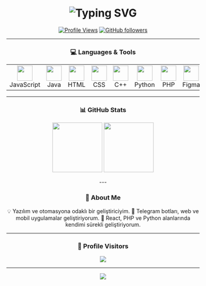 <!-- Header -->
<h1 align="center">
  <img src="https://readme-typing-svg.demolab.com?font=Orbitron&size=30&duration=3000&pause=500&color=00BFFF&center=true&vCenter=true&width=500&lines=Hi%2C+I'm+Furkan+Boyvat.;Software+Developer" alt="Typing SVG" />
</h1>

<div align="center">

[![Profile Views](https://komarev.com/ghpvc/?username=FurkanBoyvat&color=0E75B6&style=flat-square)](https://github.com/FurkanBoyvat)
[![GitHub followers](https://img.shields.io/github/followers/FurkanBoyvat?label=Follow&style=social)](https://github.com/FurkanBoyvat)

---

### 💻 Languages & Tools
<table align="center">
<tr>
<td align="center" width="80">
<img src="https://skillicons.dev/icons?i=js" width="40"/><br>JavaScript
</td>
<td align="center" width="80">
<img src="https://skillicons.dev/icons?i=java" width="40"/><br>Java
</td>
<td align="center" width="80">
<img src="https://skillicons.dev/icons?i=html" width="40"/><br>HTML
</td>
<td align="center" width="80">
<img src="https://skillicons.dev/icons?i=css" width="40"/><br>CSS
</td>
<td align="center" width="80">
<img src="https://skillicons.dev/icons?i=cpp" width="40"/><br>C++
</td>
<td align="center" width="80">
<img src="https://skillicons.dev/icons?i=python" width="40"/><br>Python
</td>
<td align="center" width="80">
<img src="https://skillicons.dev/icons?i=php" width="40"/><br>PHP
</td>
<td align="center" width="80">
<img src="https://skillicons.dev/icons?i=figma" width="40"/><br>Figma
</td>
<td align="center" width="80">
<img src="https://skillicons.dev/icons?i=react" width="40"/><br>React
</td>
<td align="center" width="80">
<img src="https://skillicons.dev/icons?i=flutter" width="40"/><br>Flutter
</td>
<td align="center" width="80">
<img src="https://skillicons.dev/icons?i=dart" width="40"/><br>Dart
</td>
<td align="center" width="80">
<img src="https://skillicons.dev/icons?i=wordpress" width="40"/><br>WordPress
</td>
</tr>
</table>


---

### 📊 GitHub Stats
<p align="center">
  <img src="https://github-readme-stats.vercel.app/api?username=FurkanBoyvat&hide=prs,issues,contribs&show_icons=true&theme=tokyonight&hide_border=true&bg_color=0D1117&title_color=00BFFF&icon_color=00BFFF&border_radius=12&rank_icon=github" height="130" />
  <img src="https://github-readme-stats.vercel.app/api/top-langs/?username=FurkanBoyvat&layout=compact&theme=tokyonight&hide_border=true&bg_color=0D1117&title_color=00BFFF&border_radius=12" height="130" />
</p>
---

### 🧠 About Me
💡 Yazılım ve otomasyona odaklı bir geliştiriciyim.
🔭 Telegram botları, web ve mobil uygulamalar geliştiriyorum.
🌱 React, PHP ve Python alanlarında kendimi sürekli geliştiriyorum.

---

### 📍 Profile Visitors
<p align="center">
  <img src="https://api.visitorbadge.io/api/visitors?path=FurkanBoyvat&label=Profile%20Views&countColor=%2300BFFF&style=flat-square&labelStyle=upper" />
</p>

---

<img src="https://capsule-render.vercel.app/api?type=waving&height=100&color=0:2b5876,100:4e4376&section=footer"/>

</div>
